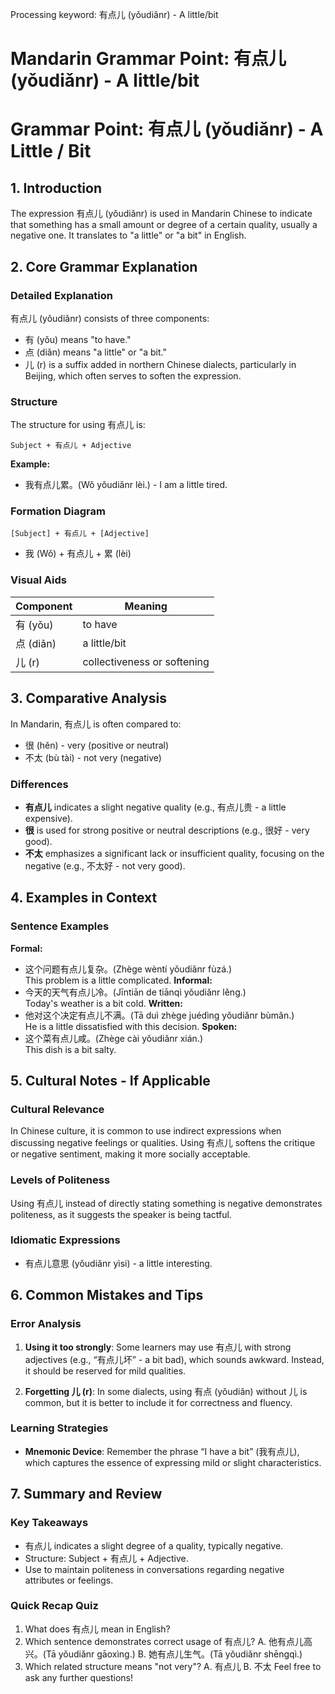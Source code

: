 Processing keyword: 有点儿 (yǒudiǎnr) - A little/bit
# Mandarin Grammar Point: 有点儿 (yǒudiǎnr) - A little/bit
# Grammar Point: 有点儿 (yǒudiǎnr) - A Little / Bit
## 1. Introduction
The expression 有点儿 (yǒudiǎnr) is used in Mandarin Chinese to indicate that something has a small amount or degree of a certain quality, usually a negative one. It translates to "a little" or "a bit" in English.
## 2. Core Grammar Explanation
### Detailed Explanation
有点儿 (yǒudiǎnr) consists of three components:
- 有 (yǒu) means "to have."
- 点 (diǎn) means "a little" or "a bit."
- 儿 (r) is a suffix added in northern Chinese dialects, particularly in Beijing, which often serves to soften the expression.
### Structure
The structure for using 有点儿 is:
```
Subject + 有点儿 + Adjective
```
**Example:**
- 我有点儿累。(Wǒ yǒudiǎnr lèi.) - I am a little tired.
### Formation Diagram
```
[Subject] + 有点儿 + [Adjective]
```
- 我 (Wǒ) + 有点儿 + 累 (lèi)
### Visual Aids
|  Component   | Meaning            |
|--------------|--------------------|
| 有 (yǒu)    | to have            |
| 点 (diǎn)   | a little/bit       |
| 儿 (r)      | collectiveness or softening |
## 3. Comparative Analysis
In Mandarin, 有点儿 is often compared to:
- 很 (hěn) - very (positive or neutral)
- 不太 (bù tài) - not very (negative)
### Differences
- **有点儿** indicates a slight negative quality (e.g., 有点儿贵 - a little expensive).
- **很** is used for strong positive or neutral descriptions (e.g., 很好 - very good).
- **不太** emphasizes a significant lack or insufficient quality, focusing on the negative (e.g., 不太好 - not very good).
## 4. Examples in Context
### Sentence Examples
**Formal:**
- 这个问题有点儿复杂。(Zhège wèntí yǒudiǎnr fùzá.)  
  This problem is a little complicated.
**Informal:**
- 今天的天气有点儿冷。(Jīntiān de tiānqì yǒudiǎnr lěng.)  
  Today's weather is a bit cold.
**Written:**
- 他对这个决定有点儿不满。(Tā duì zhège juédìng yǒudiǎnr bùmǎn.)  
  He is a little dissatisfied with this decision.
**Spoken:**
- 这个菜有点儿咸。(Zhège cài yǒudiǎnr xián.)  
  This dish is a bit salty.
## 5. Cultural Notes - If Applicable
### Cultural Relevance
In Chinese culture, it is common to use indirect expressions when discussing negative feelings or qualities. Using 有点儿 softens the critique or negative sentiment, making it more socially acceptable. 
### Levels of Politeness
Using 有点儿 instead of directly stating something is negative demonstrates politeness, as it suggests the speaker is being tactful.
### Idiomatic Expressions
- 有点儿意思 (yǒudiǎnr yìsi) - a little interesting.
  
## 6. Common Mistakes and Tips
### Error Analysis
1. **Using it too strongly**: Some learners may use 有点儿 with strong adjectives (e.g., “有点儿坏” - a bit bad), which sounds awkward. Instead, it should be reserved for mild qualities.
  
2. **Forgetting 儿 (r)**: In some dialects, using 有点 (yǒudiǎn) without 儿 is common, but it is better to include it for correctness and fluency.
### Learning Strategies
- **Mnemonic Device**: Remember the phrase “I have a bit” (我有点儿), which captures the essence of expressing mild or slight characteristics.
## 7. Summary and Review
### Key Takeaways
- 有点儿 indicates a slight degree of a quality, typically negative.
- Structure: Subject + 有点儿 + Adjective.
- Use to maintain politeness in conversations regarding negative attributes or feelings.
### Quick Recap Quiz
1. What does 有点儿 mean in English?
2. Which sentence demonstrates correct usage of 有点儿?
   A. 他有点儿高兴。(Tā yǒudiǎnr gāoxìng.)
   B. 她有点儿生气。(Tā yǒudiǎnr shēngqì.)
3. Which related structure means "not very"?
   A. 有点儿
   B. 不太
Feel free to ask any further questions!
